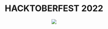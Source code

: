 <h1 align="center"> HACKTOBERFEST 2022</h1>
<p align="center">
  <img src="https://user-images.githubusercontent.com/115038430/193918430-2b09986a-cf53-47d9-a5f2-7e433c185468.png"> 
</p>
